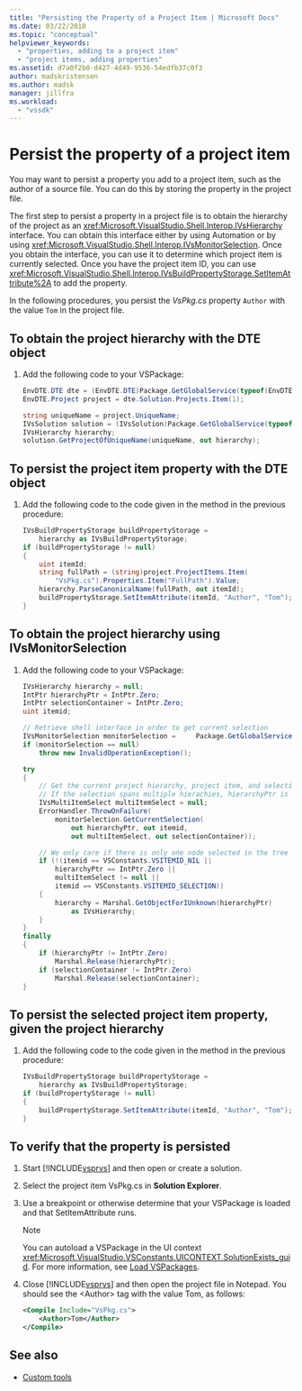 ```yaml
---
title: "Persisting the Property of a Project Item | Microsoft Docs"
ms.date: 03/22/2018
ms.topic: "conceptual"
helpviewer_keywords:
  - "properties, adding to a project item"
  - "project items, adding properties"
ms.assetid: d7a0f2b0-d427-4d49-9536-54edfb37c0f3
author: madskristensen
ms.author: madsk
manager: jillfra
ms.workload:
  - "vssdk"
---
```

# Persist the property of a project item
You may want to persist a property you add to a project item, such as the author of a source file. You can do this by storing the property in the project file.

 The first step to persist a property in a project file is to obtain the hierarchy of the project as an <xref:Microsoft.VisualStudio.Shell.Interop.IVsHierarchy> interface. You can obtain this interface either by using Automation or by using <xref:Microsoft.VisualStudio.Shell.Interop.IVsMonitorSelection>. Once you obtain the interface, you can use it to determine which project item is currently selected. Once you have the project item ID, you can use <xref:Microsoft.VisualStudio.Shell.Interop.IVsBuildPropertyStorage.SetItemAttribute%2A> to add the property.

 In the following procedures, you persist the *VsPkg.cs* property `Author` with the value `Tom` in the project file.

## To obtain the project hierarchy with the DTE object

1. Add the following code to your VSPackage:

    ```csharp
    EnvDTE.DTE dte = (EnvDTE.DTE)Package.GetGlobalService(typeof(EnvDTE.DTE));
    EnvDTE.Project project = dte.Solution.Projects.Item(1);

    string uniqueName = project.UniqueName;
    IVsSolution solution = (IVsSolution)Package.GetGlobalService(typeof(SVsSolution));
    IVsHierarchy hierarchy;
    solution.GetProjectOfUniqueName(uniqueName, out hierarchy);
    ```

## To persist the project item property with the DTE object

1. Add the following code to the code given in the method in the previous procedure:

    ```csharp
    IVsBuildPropertyStorage buildPropertyStorage =
        hierarchy as IVsBuildPropertyStorage;
    if (buildPropertyStorage != null)
    {
        uint itemId;
        string fullPath = (string)project.ProjectItems.Item(
            "VsPkg.cs").Properties.Item("FullPath").Value;
        hierarchy.ParseCanonicalName(fullPath, out itemId);
        buildPropertyStorage.SetItemAttribute(itemId, "Author", "Tom");
    }
    ```

## To obtain the project hierarchy using IVsMonitorSelection

1. Add the following code to your VSPackage:

    ```csharp
    IVsHierarchy hierarchy = null;
    IntPtr hierarchyPtr = IntPtr.Zero;
    IntPtr selectionContainer = IntPtr.Zero;
    uint itemid;

    // Retrieve shell interface in order to get current selection
    IVsMonitorSelection monitorSelection =     Package.GetGlobalService(typeof(SVsShellMonitorSelection)) as     IVsMonitorSelection;
    if (monitorSelection == null)
        throw new InvalidOperationException();

    try
    {
        // Get the current project hierarchy, project item, and selection container for the current selection
        // If the selection spans multiple hierachies, hierarchyPtr is Zero
        IVsMultiItemSelect multiItemSelect = null;
        ErrorHandler.ThrowOnFailure(
            monitorSelection.GetCurrentSelection(
                out hierarchyPtr, out itemid,
                out multiItemSelect, out selectionContainer));

        // We only care if there is only one node selected in the tree
        if (!(itemid == VSConstants.VSITEMID_NIL ||
            hierarchyPtr == IntPtr.Zero ||
            multiItemSelect != null ||
            itemid == VSConstants.VSITEMID_SELECTION))
        {
            hierarchy = Marshal.GetObjectForIUnknown(hierarchyPtr)
                as IVsHierarchy;
        }
    }
    finally
    {
        if (hierarchyPtr != IntPtr.Zero)
            Marshal.Release(hierarchyPtr);
        if (selectionContainer != IntPtr.Zero)
            Marshal.Release(selectionContainer);
    }
    ```

## To persist the selected project item property, given the project hierarchy

1. Add the following code to the code given in the method in the previous procedure:

    ```csharp
    IVsBuildPropertyStorage buildPropertyStorage =
        hierarchy as IVsBuildPropertyStorage;
    if (buildPropertyStorage != null)
    {
        buildPropertyStorage.SetItemAttribute(itemId, "Author", "Tom");
    }
    ```

## To verify that the property is persisted

1. Start [!INCLUDE[vsprvs](../code-quality/includes/vsprvs_md.md)] and then open or create a solution.

2. Select the project item VsPkg.cs in **Solution Explorer**.

3. Use a breakpoint or otherwise determine that your VSPackage is loaded and that SetItemAttribute runs.

   > [!NOTE]
   > You can autoload a VSPackage in the UI context <xref:Microsoft.VisualStudio.VSConstants.UICONTEXT.SolutionExists_guid>. For more information, see [Load VSPackages](../extensibility/loading-vspackages.md).

4. Close [!INCLUDE[vsprvs](../code-quality/includes/vsprvs_md.md)] and then open the project file in Notepad. You should see the \<Author> tag with the value Tom, as follows:

   ```xml
   <Compile Include="VsPkg.cs">
       <Author>Tom</Author>
   </Compile>
   ```

## See also

- [Custom tools](../extensibility/internals/custom-tools.md)